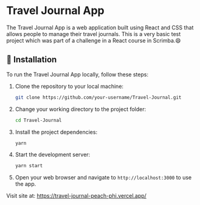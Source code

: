 # Travel Journal App

The Travel Journal App is a web application built using React and CSS that allows people to manage their travel journals. This is a very basic test project which was part of a challenge in a React course in Scrimba.😄

## 🔧 Installation

To run the Travel Journal App locally, follow these steps:

1. Clone the repository to your local machine:

   ```bash
   git clone https://github.com/your-username/Travel-Journal.git
   ```

2. Change your working directory to the project folder:

   ```bash
   cd Travel-Journal
   ```

3. Install the project dependencies:

   ```bash
   yarn
   ```

4. Start the development server:

   ```bash
   yarn start
   ```

5. Open your web browser and navigate to `http://localhost:3000` to use the app.

Visit site at: https://travel-journal-peach-phi.vercel.app/

